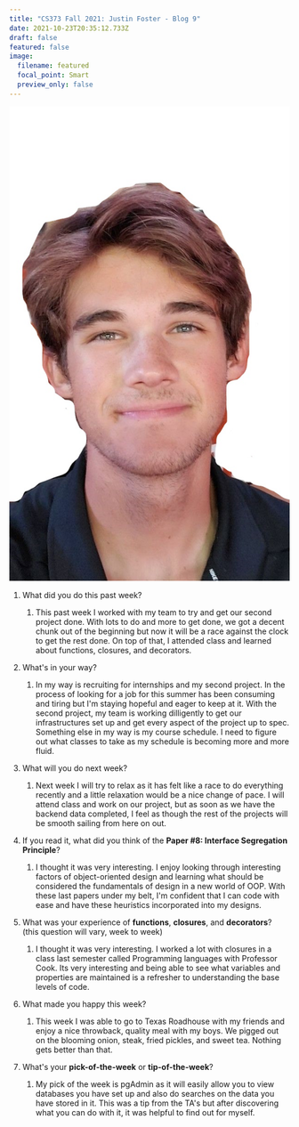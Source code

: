 ```yaml
---
title: "CS373 Fall 2021: Justin Foster - Blog 9"
date: 2021-10-23T20:35:12.733Z
draft: false
featured: false
image:
  filename: featured
  focal_point: Smart
  preview_only: false
---
```



![](selfie-2-_li.jpg)

<!--StartFragment-->

1. What did you do this past week?

   1. This past week I worked with my team to try and get our second project done. With lots to do and more to get done, we got a decent chunk out of the beginning but now it will be a race against the clock to get the rest done. On top of that, I attended class and learned about functions, closures, and decorators. 
2. What's in your way?

   1. In my way is recruiting for internships and my second project. In the process of looking for a job for this summer has been consuming and tiring but I'm staying hopeful and eager to keep at it. With the second project, my team is working dilligently to get our infrastructures set up and get every aspect of the project up to spec. Something else in my way is my course schedule. I need to figure out what classes to take as my schedule is becoming more and more fluid. 
3. What will you do next week?

   1. Next week I will try to relax as it has felt like a race to do everything recently and a little relaxation would be a nice change of pace. I will attend class and work on our project, but as soon as we have the backend data completed, I feel as though the rest of the projects will be smooth sailing from here on out. 
4. If you read it, what did you think of the **Paper #8: Interface Segregation Principle**?

   1. I thought it was very interesting. I enjoy looking through interesting factors of object-oriented design and learning what should be considered the fundamentals of design in a new world of OOP. With these last papers under my belt, I'm confident that I can code with ease and have these heuristics incorporated into my designs.
5. What was your experience of **functions**, **closures**, and **decorators**? (this question will vary, week to week)

   1. I thought it was very interesting. I worked a lot with closures in a class last semester called Programming languages with Professor Cook. Its very interesting and being able to see what variables and properties are maintained is a refresher to understanding the base levels of code.
6. What made you happy this week?

   1. This week I was able to go to Texas Roadhouse with my friends and enjoy a nice throwback, quality meal with my boys. We pigged out on the blooming onion, steak, fried pickles, and sweet tea. Nothing gets better than that.
7. What's your **pick-of-the-week** or **tip-of-the-week**?

   1. My pick of the week is pgAdmin as it will easily allow you to view databases you have set up and also do searches on the data you have stored in it. This was a tip from the TA's but after discovering what you can do with it, it was helpful to find out for myself.

<!--EndFragment-->